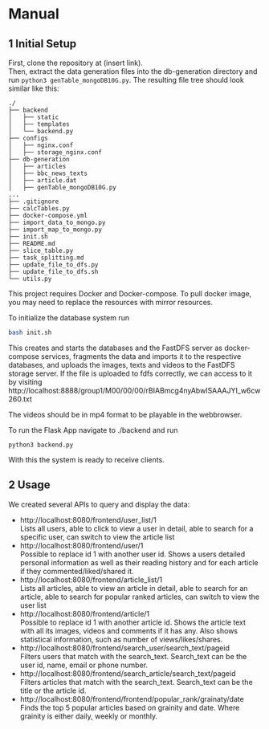 # Manual

## 1 Initial Setup

First, clone the repository at (insert link).  
Then, extract the data generation files into the db-generation directory and run `python3 genTable_mongoDB10G.py`. The resulting file tree should look similar like this:  

```
./
├── backend
│   ├── static
│   ├── templates
│   └── backend.py
├── configs
│   ├── nginx.conf
│   ├── storage_nginx.conf
├── db-generation
│   ├── articles
│   ├── bbc_news_texts
│   ├── article.dat
│   ├── genTable_mongoDB10G.py
...
├── .gitignore
├── calcTables.py
├── docker-compose.yml
├── import_data_to_mongo.py
├── import_map_to_mongo.py
├── init.sh
├── README.md
├── slice_table.py
├── task_splitting.md
├── update_file_to_dfs.py
├── update_file_to_dfs.sh
└── utils.py
```
This project requires Docker and Docker-compose. To pull docker image, you may need to replace the resources with mirror resources.  

To initialize the database system run

```bash
bash init.sh
```

This creates and starts the databases and the FastDFS server as docker-compose services, fragments the data and imports it to the respective databases, and uploads the images, texts and videos to the FastDFS storage server.
If the file is uploaded to fdfs correctly, we can access to it by visiting http://localhost:8888/group1/M00/00/00/rBIABmcg4nyAbwISAAAJYI_w6cw260.txt   

The videos should be in mp4 format to be playable in the webbrowser.

To run the Flask App navigate to ./backend and run 

```
python3 backend.py
```

With this the system is ready to receive clients.

## 2 Usage

We created several APIs to query and display the data:

- http://localhost:8080/frontend/user_list/1  
  Lists all users, able to click to view a user in detail, able to search for a specific user, can switch to view the article list
- http://localhost:8080/frontend/user/1  
  Possible to replace id 1 with another user id. Shows a users detailed personal information as well as their reading history and for each article if they commented/liked/shared it.
- http://localhost:8080/frontend/article_list/1  
  Lists all articles, able to view an article in detail, able to search for an article, able to search for popular ranked articles, can switch to view the user list  
- http://localhost:8080/frontend/article/1  
  Possible to replace id 1 with another article id. Shows the article text with all its images, videos and comments if it has any. Also shows statistical information, such as number of views/likes/shares.
- http://localhost:8080/frontend/search_user/search_text/pageid  
  Filters users that match with the search_text. Search_text can be the user id, name, email or phone number.
- http://localhost:8080/frontend/search_article/search_text/pageid  
  Filters articles that match with the search_text. Search_text can be the title or the article id.
- http://localhost:8080/frontend/frontend/popular_rank/grainaty/date  
  Finds the top 5 popular articles based on grainity and date. Where grainity is either daily, weekly or monthly.